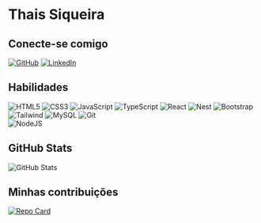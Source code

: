 # Thais Siqueira

## Conecte-se comigo
[![GitHub](https://img.shields.io/badge/GitHub-FF686B?style=for-the-badge&logo=github&logoColor=white)](https://github.com/Thaisraie)
[![LinkedIn](https://img.shields.io/badge/LinkedIn-84DCC6?style=for-the-badge&logo=linkedin&logoColor=white)](https://www.linkedin.com/in/thaisqusi/) 

## Habilidades
![HTML5](https://img.shields.io/badge/HTML5-9EBC9E?style=for-the-badge&logo=html5&logoColor=white)
![CSS3](https://img.shields.io/badge/CSS3-9EBC9E?style=for-the-badge&logo=css3&logoColor=white)
![JavaScript](https://img.shields.io/badge/JavaScript-9EBC9E?style=for-the-badge&logo=javascript&logoColor=white)
![TypeScript](https://img.shields.io/badge/TypeScript-9EBC9E?style=for-the-badge&logo=typescript&logoColor=white)
![React](https://img.shields.io/badge/React-9EBC9E?style=for-the-badge&logo=react&logoColor=9EBC9E)
![Nest](https://img.shields.io/badge/nestjs-9EBC9E.svg?style=for-the-badge&logo=nestjs&logoColor=white)
![Bootstrap](https://img.shields.io/badge/-boostrap-9EBC9E'communit?style=for-the-badge&logo=bootstrap&Color=9EBC9E)
![Tailwind](https://img.shields.io/badge/tailwindcss-9EBC9E.svg?style=for-the-badge&logo=tailwind-css&logoColor=white)
![MySQL](https://img.shields.io/badge/MySQL-9EBC9E?style=for-the-badge&logo=mysql&logoColor=white)
![Git](https://img.shields.io/badge/GIT-9EBC9E?style=for-the-badge&logo=git&logoColor=white)	
![NodeJS](https://img.shields.io/badge/node.js-9EBC9E?style=for-the-badge&logo=node.js&logoColor=white)

## GitHub Stats
![GitHub Stats](https://github-readme-stats.vercel.app/api?username=thaisraie&bg_colorFF686B&border_color=FF686B&show_icons=true&icon_color=FF686B&title_color=FF686B&text_color=84DCC6)

## Minhas contribuições
[![Repo Card](https://github-readme-stats.vercel.app/api/pin/?username=Thaisraie&repo=dio-lab-open-source&bg_color=&border_color=84DCC6&show_icons=true&icon_color=FF686B&title_color=FF686B&text_color=84DCC6)](https://github.com/Thaisraie/dio-lab-open-source)